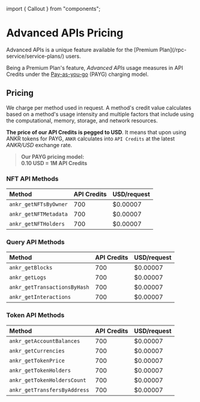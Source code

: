 import { Callout } from "components";

# Advanced APIs Pricing

<Callout>
Advanced APIs is a unique feature available for the [Premium Plan](/rpc-service/service-plans/) users.
</Callout>

Being a Premium Plan's feature, _Advanced APIs_ usage measures in API Credits under the [Pay-as-you-go](/rpc-service/service-plans/#charging-model-pay-as-you-go) (PAYG) charging model.

## Pricing

We charge per method used in request. A method's credit value calculates based on a method's usage intensity and multiple factors that include using the computational, memory, storage, and network resources.

**The price of our API Credits is pegged to USD**. It means that upon using ANKR tokens for PAYG, `ANKR` calculates into `API Credits` at the latest _ANKR/USD_ exchange rate.

> **Our PAYG pricing model:**  
> **0.10 USD = 1M API Credits**

### NFT API Methods

| Method                 | API Credits | USD/request |
|:-----------------------|-------------|-------------|
| `ankr_getNFTsByOwner`  | 700         | $0.00007    |
| `ankr_getNFTMetadata`  | 700         | $0.00007    |
| `ankr_getNFTHolders`   | 700         | $0.00007    |

### Query API Methods

| Method                        | API Credits | USD/request |
|:------------------------------|-------------|-------------|
| `ankr_getBlocks`              | 700         | $0.00007    |
| `ankr_getLogs`                | 700         | $0.00007    |
| `ankr_getTransactionsByHash`  | 700         | $0.00007    |
| `ankr_getInteractions`        | 700         | $0.00007    |

### Token API Methods

| Method                        | API Credits | USD/request |
|:------------------------------|-------------|-------------|
| `ankr_getAccountBalances`     | 700         | $0.00007    |
| `ankr_getCurrencies`          | 700         | $0.00007    |
| `ankr_getTokenPrice`          | 700         | $0.00007    |
| `ankr_getTokenHolders`        | 700         | $0.00007    |
| `ankr_getTokenHoldersCount`   | 700         | $0.00007    |
| `ankr_getTransfersByAddress`  | 700         | $0.00007    |
